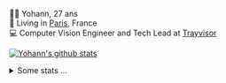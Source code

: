 <p>
  👨🏻 <bold>Yohann</bold>, 27 ans<br/>
  💼 Living in <a href="https://www.google.com/maps?q=paris">Paris</a>, France<br/>
  💻 Computer Vision Engineer and Tech Lead at <a href="https://trayvisor.com/">Trayvisor</a><br/>
</p>

<a href="https://github.com/anuraghazra/github-readme-stats"><img align="center" src="https://github-readme-stats-go94hl40s-yohann84l.vercel.app//api?username=yohann84L&show_icons=true&include_all_commits=true" alt="Yohann's github stats" /> </a>


<details>
  <summary>Some stats ...</summary><br/>
  

<!--START_SECTION:waka-->
![Code Time](http://img.shields.io/badge/Code%20Time-435%20hrs%2025%20mins-blue)

![Profile Views](http://img.shields.io/badge/Profile%20Views-0-blue)

**🐱 My GitHub Data** 

> 📦 440.5 kB Used in GitHub's Storage 
 > 
> 🏆 194 Contributions in the Year 2023
 > 
> 🚫 Not Opted to Hire
 > 
> 📜 24 Public Repositories 
 > 
> 🔑 21 Private Repositories 
 > 
**I'm an Early 🐤** 

```text
🌞 Morning                877 commits         ████████░░░░░░░░░░░░░░░░░   32.74 % 
🌆 Daytime                1552 commits        ██████████████░░░░░░░░░░░   57.93 % 
🌃 Evening                244 commits         ██░░░░░░░░░░░░░░░░░░░░░░░   09.11 % 
🌙 Night                  6 commits           ░░░░░░░░░░░░░░░░░░░░░░░░░   00.22 % 
```
📅 **I'm Most Productive on Thursday** 

```text
Monday                   468 commits         ████░░░░░░░░░░░░░░░░░░░░░   17.47 % 
Tuesday                  493 commits         █████░░░░░░░░░░░░░░░░░░░░   18.40 % 
Wednesday                598 commits         ██████░░░░░░░░░░░░░░░░░░░   22.32 % 
Thursday                 665 commits         ██████░░░░░░░░░░░░░░░░░░░   24.82 % 
Friday                   438 commits         ████░░░░░░░░░░░░░░░░░░░░░   16.35 % 
Saturday                 5 commits           ░░░░░░░░░░░░░░░░░░░░░░░░░   00.19 % 
Sunday                   12 commits          ░░░░░░░░░░░░░░░░░░░░░░░░░   00.45 % 
```


📊 **This Week I Spent My Time On** 

```text
🕑︎ Time Zone: Europe/Paris

💬 Programming Languages: 
Python                   4 hrs 50 mins       ████████████████████░░░░░   78.86 % 
TOML                     38 mins             ███░░░░░░░░░░░░░░░░░░░░░░   10.41 % 
SQL                      24 mins             ██░░░░░░░░░░░░░░░░░░░░░░░   06.65 % 
YAML                     7 mins              ░░░░░░░░░░░░░░░░░░░░░░░░░   01.92 % 
Other                    4 mins              ░░░░░░░░░░░░░░░░░░░░░░░░░   01.19 % 

🔥 Editors: 
PyCharm                  6 hrs 1 min         █████████████████████████   98.29 % 
VS Code                  6 mins              ░░░░░░░░░░░░░░░░░░░░░░░░░   01.71 % 

💻 Operating System: 
Mac                      6 hrs 7 mins        █████████████████████████   100.00 % 
```

**I Mostly Code in Python** 

```text
Python                   18 repos            ██████████████░░░░░░░░░░░   54.55 % 
Java                     6 repos             █████░░░░░░░░░░░░░░░░░░░░   18.18 % 
Jupyter Notebook         2 repos             ██░░░░░░░░░░░░░░░░░░░░░░░   06.06 % 
JavaScript               2 repos             ██░░░░░░░░░░░░░░░░░░░░░░░   06.06 % 
Shell                    1 repo              █░░░░░░░░░░░░░░░░░░░░░░░░   03.03 % 
```




 Last Updated on 04/03/2023 01:42:58 UTC
<!--END_SECTION:waka-->
